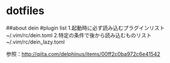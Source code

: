 # dotfiles

##about dein
#plugin list
1.起動時に必ず読み込むプラグインリスト
  ~/.vim/rc/dein.toml
2.特定の条件で後から読み込むものリスト
  ~/.vim/rc/dein_lazy.toml

参照：http://qiita.com/delphinus/items/00ff2c0ba972c6e41542
